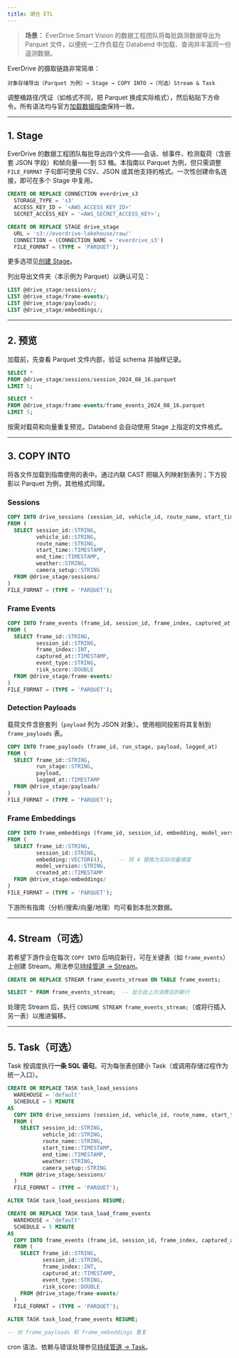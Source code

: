 ```yaml
---
title: 湖仓 ETL
---
```


> **场景：** EverDrive Smart Vision 的数据工程团队将每批路测数据导出为 Parquet 文件，以便统一工作负载在 Databend 中加载、查询并丰富同一份遥测数据。

EverDrive 的摄取链路非常简单：

```
对象存储导出（Parquet 为例）→ Stage → COPY INTO →（可选）Stream & Task
```

调整桶路径/凭证（如格式不同，把 Parquet 换成实际格式），然后粘贴下方命令。所有语法均与官方[加载数据指南](/guides/load-data/)保持一致。

---

## 1. Stage
EverDrive 的数据工程团队每批导出四个文件——会话、帧事件、检测载荷（含嵌套 JSON 字段）和帧向量——到 S3 桶。本指南以 Parquet 为例，但只需调整 `FILE_FORMAT` 子句即可使用 CSV、JSON 或其他支持的格式。一次性创建命名连接，即可在多个 Stage 中复用。

```sql
CREATE OR REPLACE CONNECTION everdrive_s3
  STORAGE_TYPE = 's3'
  ACCESS_KEY_ID = '<AWS_ACCESS_KEY_ID>'
  SECRET_ACCESS_KEY = '<AWS_SECRET_ACCESS_KEY>';

CREATE OR REPLACE STAGE drive_stage
  URL = 's3://everdrive-lakehouse/raw/'
  CONNECTION = (CONNECTION_NAME = 'everdrive_s3')
  FILE_FORMAT = (TYPE = 'PARQUET');
```

更多选项见[创建 Stage](/sql/sql-commands/ddl/stage/ddl-create-stage)。

列出导出文件夹（本示例为 Parquet）以确认可见：

```sql
LIST @drive_stage/sessions/;
LIST @drive_stage/frame-events/;
LIST @drive_stage/payloads/;
LIST @drive_stage/embeddings/;
```

---

## 2. 预览
加载前，先查看 Parquet 文件内部，验证 schema 并抽样记录。

```sql
SELECT *
FROM @drive_stage/sessions/session_2024_08_16.parquet
LIMIT 5;

SELECT *
FROM @drive_stage/frame-events/frame_events_2024_08_16.parquet
LIMIT 5;
```

按需对载荷和向量重复预览。Databend 会自动使用 Stage 上指定的文件格式。

---

## 3. COPY INTO
将各文件加载到指南使用的表中。通过内联 CAST 把输入列映射到表列；下方投影以 Parquet 为例，其他格式同理。

### Sessions
```sql
COPY INTO drive_sessions (session_id, vehicle_id, route_name, start_time, end_time, weather, camera_setup)
FROM (
  SELECT session_id::STRING,
         vehicle_id::STRING,
         route_name::STRING,
         start_time::TIMESTAMP,
         end_time::TIMESTAMP,
         weather::STRING,
         camera_setup::STRING
  FROM @drive_stage/sessions/
)
FILE_FORMAT = (TYPE = 'PARQUET');
```

### Frame Events
```sql
COPY INTO frame_events (frame_id, session_id, frame_index, captured_at, event_type, risk_score)
FROM (
  SELECT frame_id::STRING,
         session_id::STRING,
         frame_index::INT,
         captured_at::TIMESTAMP,
         event_type::STRING,
         risk_score::DOUBLE
  FROM @drive_stage/frame-events/
)
FILE_FORMAT = (TYPE = 'PARQUET');
```

### Detection Payloads
载荷文件含嵌套列（`payload` 列为 JSON 对象）。使用相同投影将其复制到 `frame_payloads` 表。

```sql
COPY INTO frame_payloads (frame_id, run_stage, payload, logged_at)
FROM (
  SELECT frame_id::STRING,
         run_stage::STRING,
         payload,
         logged_at::TIMESTAMP
  FROM @drive_stage/payloads/
)
FILE_FORMAT = (TYPE = 'PARQUET');
```

### Frame Embeddings
```sql
COPY INTO frame_embeddings (frame_id, session_id, embedding, model_version, created_at)
FROM (
  SELECT frame_id::STRING,
         session_id::STRING,
         embedding::VECTOR(4),     -- 将 4 替换为实际向量维度
         model_version::STRING,
         created_at::TIMESTAMP
  FROM @drive_stage/embeddings/
)
FILE_FORMAT = (TYPE = 'PARQUET');
```

下游所有指南（分析/搜索/向量/地理）均可看到本批次数据。

---

## 4. Stream（可选）
若希望下游作业在每次 `COPY INTO` 后响应新行，可在关键表（如 `frame_events`）上创建 Stream。用法参见[持续管道 → Stream](/guides/load-data/continuous-data-pipelines/stream)。

```sql
CREATE OR REPLACE STREAM frame_events_stream ON TABLE frame_events;

SELECT * FROM frame_events_stream;  -- 显示自上次消费后的新行
```

处理完 Stream 后，执行 `CONSUME STREAM frame_events_stream;`（或将行插入另一表）以推进偏移。

---

## 5. Task（可选）
Task 按调度执行**一条 SQL 语句**。可为每张表创建小 Task（或调用存储过程作为统一入口）。

```sql
CREATE OR REPLACE TASK task_load_sessions
  WAREHOUSE = 'default'
  SCHEDULE = 5 MINUTE
AS
  COPY INTO drive_sessions (session_id, vehicle_id, route_name, start_time, end_time, weather, camera_setup)
  FROM (
    SELECT session_id::STRING,
           vehicle_id::STRING,
           route_name::STRING,
           start_time::TIMESTAMP,
           end_time::TIMESTAMP,
           weather::STRING,
           camera_setup::STRING
    FROM @drive_stage/sessions/
  )
  FILE_FORMAT = (TYPE = 'PARQUET');

ALTER TASK task_load_sessions RESUME;

CREATE OR REPLACE TASK task_load_frame_events
  WAREHOUSE = 'default'
  SCHEDULE = 5 MINUTE
AS
  COPY INTO frame_events (frame_id, session_id, frame_index, captured_at, event_type, risk_score)
  FROM (
    SELECT frame_id::STRING,
           session_id::STRING,
           frame_index::INT,
           captured_at::TIMESTAMP,
           event_type::STRING,
           risk_score::DOUBLE
    FROM @drive_stage/frame-events/
  )
  FILE_FORMAT = (TYPE = 'PARQUET');

ALTER TASK task_load_frame_events RESUME;

-- 对 frame_payloads 和 frame_embeddings 重复
```

cron 语法、依赖与错误处理参见[持续管道 → Task](/guides/load-data/continuous-data-pipelines/task)。